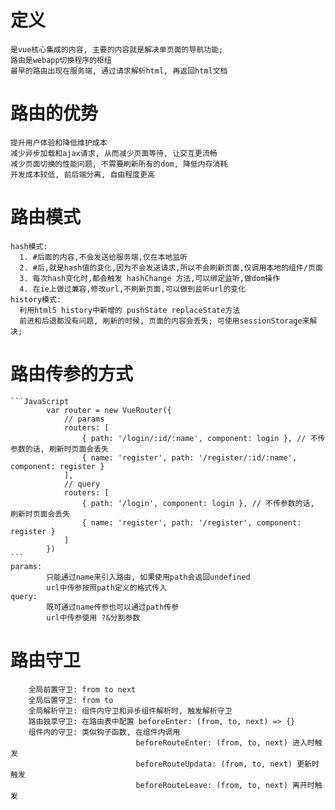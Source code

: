 # 定义

    是vue核心集成的内容, 主要的内容就是解决单页面的导航功能;
    路由是webapp切换程序的枢纽
    最早的路由出现在服务端, 通过请求解析html, 再返回html文档

# 路由的优势

    提升用户体验和降低维护成本
    减少异步加载和ajax请求, 从而减少页面等待, 让交互更流畅
    减少页面切换的性能问题, 不需要刷新所有的dom, 降低内存消耗
    开发成本较低, 前后端分离, 自由程度更高

# 路由模式

    hash模式:
      1. #后面的内容,不会发送给服务端,仅在本地监听
      2. #后,就是hash值的变化,因为不会发送请求,所以不会刷新页面,仅调用本地的组件/页面
      3. 每次hash变化时,都会触发 hashChange 方法,可以绑定监听,做dom操作
      4. 在ie上做过兼容,修改url,不刷新页面,可以做到监听url的变化
    history模式:
      利用html5 history中新增的 pushState replaceState方法
      前进和后退都没有问题, 刷新的时候, 页面的内容会丢失; 可使用sessionStorage来解决;

# 路由传参的方式

    ```JavaScript
    		var router = new VueRouter({
    			// params
    			routers: [
    				{ path: '/login/:id/:name', component: login }, // 不传参数的话, 刷新时页面会丢失
    				{ name: 'register', path: '/register/:id/:name', component: register }
    			],
    			// query
    			routers: [
    				{ path: '/login', component: login }, // 不传参数的话, 刷新时页面会丢失
    				{ name: 'register', path: '/register', component: register }
    			]
    		})
    ```
    params:
    		只能通过name来引入路由, 如果使用path会返回undefined
    		url中传参按照path定义的格式传入
    query:
    		既可通过name传参也可以通过path传参
    		url中传参使用 ?&分割参数

# 路由守卫

    	全局前置守卫: from to next
    	全局后置守卫: from to
    	全局解析守卫: 组件内守卫和异步组件解析时, 触发解析守卫
    	路由独享守卫: 在路由表中配置 beforeEnter: (from, to, next) => {}
    	组件内的守卫: 类似钩子函数, 在组件内调用
    							beforeRouteEnter: (from, to, next) 进入时触发
    							beforeRouteUpdata: (from, to, next) 更新时触发
    							beforeRouteLeave: (from, to, next) 离开时触发
